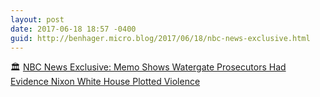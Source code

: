 ```yaml
---
layout: post
date: 2017-06-18 18:57 -0400
guid: http://benhager.micro.blog/2017/06/18/nbc-news-exclusive.html
---
```

🏛 [NBC News Exclusive: Memo Shows Watergate Prosecutors Had Evidence Nixon White House Plotted Violence](http://www.nbcnews.com/politics/politics-news/nbc-news-exclusive-memo-shows-watergate-prosecutors-had-evidence-nixon-n773581)
